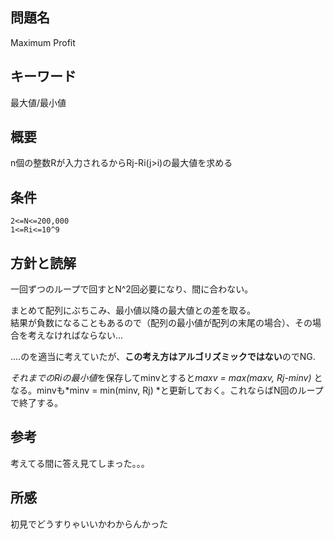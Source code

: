 ## 問題名
Maximum Profit
## キーワード
最大値/最小値

## 概要
n個の整数Rが入力されるからRj-Ri(j>i)の最大値を求める  
## 条件
```
2<=N<=200,000
1<=Ri<=10^9
```

## 方針と読解
一回ずつのループで回すとN^2回必要になり、間に合わない。  

まとめて配列にぶちこみ、最小値以降の最大値との差を取る。  
結果が負数になることもあるので（配列の最小値が配列の末尾の場合）、その場合を考えなければならない...

....のを適当に考えていたが、**この考え方はアルゴリズミックではない**のでNG.

*それまでのRiの最小値*を保存してminvとすると*maxv = max(maxv, Rj-minv)* となる。minvも*minv = min(minv, Rj) *と更新しておく。これならばN回のループで終了する。
## 参考
考えてる間に答え見てしまった。。。

## 所感
初見でどうすりゃいいかわからんかった